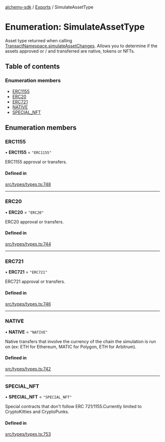 [alchemy-sdk](../README.md) / [Exports](../modules.md) / SimulateAssetType

# Enumeration: SimulateAssetType

Asset type returned when calling [TransactNamespace.simulateAssetChanges](../classes/TransactNamespace.md#simulateassetchanges).
Allows you to determine if the assets approved or / and transferred are
native, tokens or NFTs.

## Table of contents

### Enumeration members

- [ERC1155](SimulateAssetType.md#erc1155)
- [ERC20](SimulateAssetType.md#erc20)
- [ERC721](SimulateAssetType.md#erc721)
- [NATIVE](SimulateAssetType.md#native)
- [SPECIAL\_NFT](SimulateAssetType.md#special_nft)

## Enumeration members

### ERC1155

• **ERC1155** = `"ERC1155"`

ERC1155 approval or transfers.

#### Defined in

[src/types/types.ts:748](https://github.com/alchemyplatform/alchemy-sdk-js/blob/277f926/src/types/types.ts#L748)

___

### ERC20

• **ERC20** = `"ERC20"`

ERC20 approval or transfers.

#### Defined in

[src/types/types.ts:744](https://github.com/alchemyplatform/alchemy-sdk-js/blob/277f926/src/types/types.ts#L744)

___

### ERC721

• **ERC721** = `"ERC721"`

ERC721 approval or transfers.

#### Defined in

[src/types/types.ts:746](https://github.com/alchemyplatform/alchemy-sdk-js/blob/277f926/src/types/types.ts#L746)

___

### NATIVE

• **NATIVE** = `"NATIVE"`

Native transfers that involve the currency of the chain the simulation is
run on (ex: ETH for Ethereum, MATIC for Polygon, ETH for Arbitrum).

#### Defined in

[src/types/types.ts:742](https://github.com/alchemyplatform/alchemy-sdk-js/blob/277f926/src/types/types.ts#L742)

___

### SPECIAL\_NFT

• **SPECIAL\_NFT** = `"SPECIAL_NFT"`

Special contracts that don't follow ERC 721/1155.Currently limited to
CryptoKitties and CryptoPunks.

#### Defined in

[src/types/types.ts:753](https://github.com/alchemyplatform/alchemy-sdk-js/blob/277f926/src/types/types.ts#L753)
